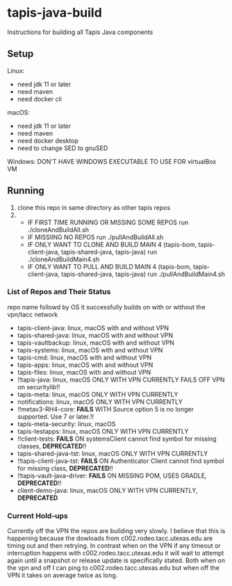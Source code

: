 # tapis-java-build
Instructions for building all Tapis Java components

## Setup
Linux:
- need jdk 11 or later
- need maven 
- need docker cli

macOS:
- need jdk 11 or later
- need maven
- need docker desktop
- need to change SED to gnuSED

Windows:
DON'T HAVE WINDOWS EXECUTABLE TO USE FOR virtualBox VM

## Running
1. clone this repo in same directory as other tapis repos
2.  - IF FIRST TIME RUNNING OR MISSING SOME REPOS 
	run ./cloneAndBuildAll.sh
    - IF MISSIING NO REPOS 
	run ./pullAndBuildAll.sh
    - IF ONLY WANT TO CLONE AND BUILD MAIN 4 (tapis-bom, tapis-client-java, tapis-shared-java, tapis-java)
      	run ./cloneAndBuildMain4.sh
    - IF ONLY WANT TO PULL AND BUILD MAIN 4 (tapis-bom, tapis-client-java, tapis-shared-java, tapis-java)
      	run ./pullAndBuildMain4.sh

### List of Repos and Their Status
repo name followd by OS it successfully builds on with or without the vpn/tacc network 

- tapis-client-java: linux, macOS with and without VPN
- tapis-shared-java: linux, macOS with and without VPN
- tapis-vaultbackup: linux, macOS with and without VPN
- tapis-systems: linux, macOS with and without VPN
- tapis-cmd: linux, macOS with and without VPN
- tapis-apps: linux, macOS with and without VPN
- tapis-files: linux, macOS with and without VPN
- !!tapis-java: linux, macOS ONLY WITH VPN CURRENTLY FAILS OFF VPN on securitylib!!
- tapis-meta: linux, macOS ONLY WITH VPN CURRENTLY
- notifications: linux, macOS ONLY WITH VPN CURRENTLY
- !!metav3-RH4-core: **FAILS** WITH Source option 5 is no longer supported. Use 7 or later.!!
- tapis-meta-security: linux, macOS 
- tapis-testapps: linux, macOS ONLY WITH VPN CURRENTLY
- !!client-tests: **FAILS** ON systemsClient cannot find symbol for missing classes, **DEPRECATED**!!
- tapis-shared-java-tst: linux, macOS ONLY WITH VPN CURRENTLY 
- !!tapis-client-java-tst: **FAILS** ON Authenticator Client cannot find symbol for missing class, **DEPRECATED**!!
- !!tapis-vault-java-driver: **FAILS** ON MISSING POM, USES GRADLE, **DEPRECATED**!! 
- client-demo-java: linux, macOS ONLY WITH VPN CURRENTLY, **DEPRECATED**

### Current Hold-ups
Currently off the VPN the repos are building very slowly. I believe that this is happening because the dowloads from 
c002.rodeo.tacc.utexas.edu are timing out and then retrying. In contrast when on the VPN if any timeout or interruption
happens with c002.rodeo.tacc.utexas.edu it will wait to attempt again until a snapshot or release update is specifically
stated. Both when on the vpn and off I can ping to c002.rodeo.tacc.utexas.edu but when off the VPN it takes on average twice as long.
